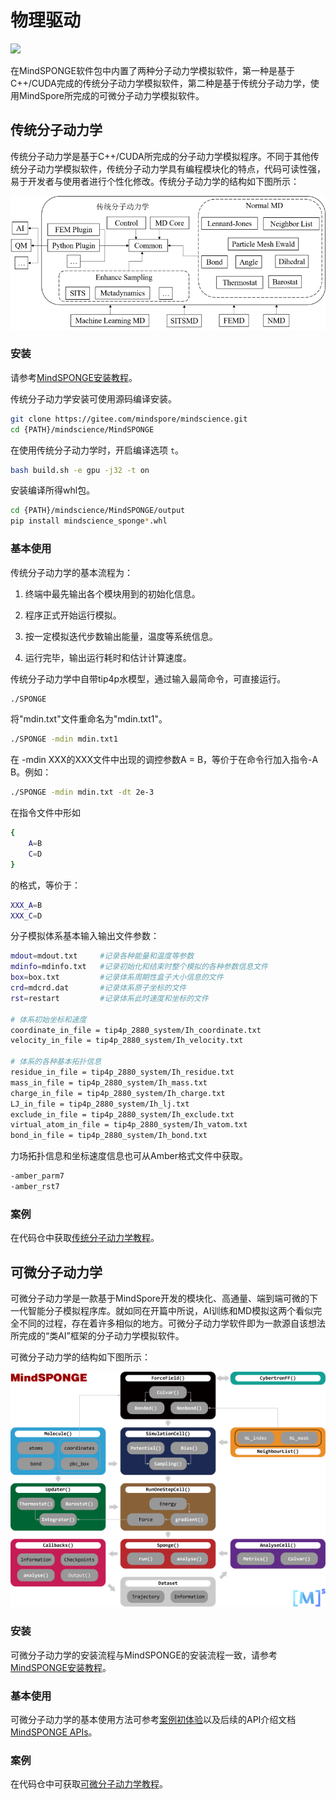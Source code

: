 # 物理驱动

<a href="https://gitee.com/mindspore/docs/blob/master/docs/mindsponge/docs/source_zh_cn/sponge.md" target="_blank"><img src="https://mindspore-website.obs.cn-north-4.myhuaweicloud.com/website-images/master/resource/_static/logo_source.png"></a>

在MindSPONGE软件包中内置了两种分子动力学模拟软件，第一种是基于C++/CUDA完成的传统分子动力学模拟软件，第二种是基于传统分子动力学，使用MindSpore所完成的可微分子动力学模拟软件。

## 传统分子动力学

传统分子动力学是基于C++/CUDA所完成的分子动力学模拟程序。不同于其他传统分子动力学模拟软件，传统分子动力学具有编程模块化的特点，代码可读性强，易于开发者与使用者进行个性化修改。传统分子动力学的结构如下图所示：

![cudasponge](./images/cudasponge.png)

### 安装

请参考[MindSPONGE安装教程](https://www.mindspore.cn/mindsponge/docs/zh-CN/master/mindsponge/intro.html#%E5%AE%89%E8%A3%85%E6%95%99%E7%A8%8B)。

传统分子动力学安装可使用源码编译安装。

```bash
git clone https://gitee.com/mindspore/mindscience.git
cd {PATH}/mindscience/MindSPONGE
```

在使用传统分子动力学时，开启编译选项 `t`。

```bash
bash build.sh -e gpu -j32 -t on
```

安装编译所得whl包。

```bash
cd {PATH}/mindscience/MindSPONGE/output
pip install mindscience_sponge*.whl
```

### 基本使用

传统分子动力学的基本流程为：

1. 终端中最先输出各个模块用到的初始化信息。

2. 程序正式开始运行模拟。

3. 按一定模拟迭代步数输出能量，温度等系统信息。

4. 运行完毕，输出运行耗时和估计计算速度。

传统分子动力学中自带tip4p水模型，通过输入最简命令，可直接运行。

```bash
./SPONGE
```

将"mdin.txt"文件重命名为"mdin.txt1"。

```bash
./SPONGE -mdin mdin.txt1
```

在 -mdin XXX的XXX文件中出现的调控参数A = B，等价于在命令行加入指令-A B。例如：

```bash
./SPONGE -mdin mdin.txt -dt 2e-3
```

在指令文件中形如

```bash
{
    A=B
    C=D
}
```

的格式，等价于：

```bash
XXX_A=B
XXX_C=D
```

分子模拟体系基本输入输出文件参数：

```bash
mdout=mdout.txt     #记录各种能量和温度等参数
mdinfo=mdinfo.txt   #记录初始化和结束时整个模拟的各种参数信息文件
box=box.txt         #记录体系周期性盒子大小信息的文件
crd=mdcrd.dat       #记录体系原子坐标的文件
rst=restart         #记录体系此时速度和坐标的文件

# 体系初始坐标和速度
coordinate_in_file = tip4p_2880_system/Ih_coordinate.txt
velocity_in_file = tip4p_2880_system/Ih_velocity.txt

# 体系的各种基本拓扑信息
residue_in_file = tip4p_2880_system/Ih_residue.txt
mass_in_file = tip4p_2880_system/Ih_mass.txt
charge_in_file = tip4p_2880_system/Ih_charge.txt
LJ_in_file = tip4p_2880_system/Ih_lj.txt
exclude_in_file = tip4p_2880_system/Ih_exclude.txt
virtual_atom_in_file = tip4p_2880_system/Ih_vatom.txt
bond_in_file = tip4p_2880_system/Ih_bond.txt
```

力场拓扑信息和坐标速度信息也可从Amber格式文件中获取。

```bash
-amber_parm7
-amber_rst7
```

### 案例

在代码仓中获取[传统分子动力学教程](https://gitee.com/mindspore/mindscience/tree/master/MindSPONGE/applications/molecular_dynamics/tradition)。

## 可微分子动力学

可微分子动力学是一款基于MindSpore开发的模块化、高通量、端到端可微的下一代智能分子模拟程序库。就如同在开篇中所说，AI训练和MD模拟这两个看似完全不同的过程，存在着许多相似的地方。可微分子动力学软件即为一款源自该想法所完成的“类AI”框架的分子动力学模拟软件。

可微分子动力学的结构如下图所示：

![mindsponge](./images/mindsponge.png)

### 安装

可微分子动力学的安装流程与MindSPONGE的安装流程一致，请参考[MindSPONGE安装教程](https://www.mindspore.cn/mindsponge/docs/zh-CN/master/mindsponge/intro.html#%E5%AE%89%E8%A3%85%E6%95%99%E7%A8%8B)。

### 基本使用

可微分子动力学的基本使用方法可参考[案例初体验](https://www.mindspore.cn/mindsponge/docs/zh-CN/master/mindsponge/intro.html#%E6%A1%88%E4%BE%8B%E5%88%9D%E4%BD%93%E9%AA%8C)以及后续的API介绍文档[MindSPONGE APIs](https://www.mindspore.cn/mindsponge/docs/zh-CN/master/mindsponge.html)。

### 案例

在代码仓中可获取[可微分子动力学教程](https://gitee.com/mindspore/mindscience/tree/master/MindSPONGE/tutorials/basic)。
